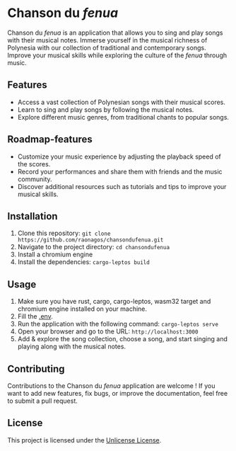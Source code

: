 # Chanson du *fenua*

Chanson du *fenua* is an application that allows you to sing and play songs with their musical notes. Immerse yourself in the musical richness of Polynesia with our collection of traditional and contemporary songs. Improve your musical skills while exploring the culture of the *fenua* through music.

## Features

- Access a vast collection of Polynesian songs with their musical scores.
- Learn to sing and play songs by following the musical notes.
- Explore different music genres, from traditional chants to popular songs.

## Roadmap-features

- Customize your music experience by adjusting the playback speed of the scores.
- Record your performances and share them with friends and the music community.
- Discover additional resources such as tutorials and tips to improve your musical skills.

## Installation

1. Clone this repository: `git clone https://github.com/raonagos/chansondufenua.git`
2. Navigate to the project directory: `cd chansondufenua`
3. Install a chromium engine
4. Install the dependencies: `cargo-leptos build`

## Usage

1. Make sure you have rust, cargo, cargo-leptos, wasm32 target and chromium engine installed on your machine.
2. Fill the [.env](env.example).
3. Run the application with the following command: `cargo-leptos serve`
4. Open your browser and go to the URL: `http://localhost:3000`
5. Add & explore the song collection, choose a song, and start singing and playing along with the musical notes.

## Contributing

Contributions to the Chanson du *fenua* application are welcome ! If you want to add new features, fix bugs, or improve the documentation, feel free to submit a pull request.

## License

This project is licensed under the [Unlicense License](LICENSE.md).